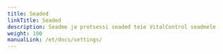 ```yaml
---
title: Seaded
linkTitle: Seaded
description: Seadme ja protsessi seaded teie VitalControl seadmele
weight: 100
manualLink: /et/docs/settings/
---
```

<script>
  window.location.href = "/et/docs/settings/";
</script>
